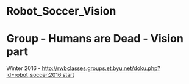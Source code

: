 # Robot_Soccer_Vision
# Group - Humans are Dead - Vision part
 Winter 2016 - http://rwbclasses.groups.et.byu.net/doku.php?id=robot_soccer:2016:start


